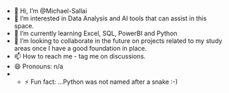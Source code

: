 - 👋 Hi, I’m @Michael-Sallai
- 👀 I’m interested in Data Analysis and AI tools that can assist in this space.
- 🌱 I’m currently learning  Excel, SQL, PowerBI and Python
- 💞️ I’m looking to collaborate in the future on projects related to my study areas once I have a good foundation in place. 
- 📫 How to reach me - tag me on discussions.
- 😄 Pronouns: n/a
- - ⚡ Fun fact: ...Python was not named after a snake :-)  

<!---
Michael-Sallai/Michael-Sallai is a ✨ special ✨ repository because its `README.md` (this file) appears on your GitHub profile.
You can click the Preview link to take a look at your changes.
--->

